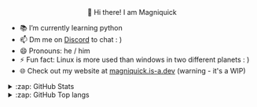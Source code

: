 <center>👋 Hi there! I am Magniquick</center>

- 📚 I’m currently learning python
- 📫 Dm me on [Discord](https://discordapp.com/users/715159111355990058) to chat : )
- 😄 Pronouns: he / him
- ⚡ Fun fact: Linux is more used than windows in two different planets : )
- 🌐 Check out my website at [magniquick.is-a.dev](https://magniquick.is-a.dev/) (warning - it's a WIP)

</details>

<details>
  <summary>:zap: GitHub Stats</summary>

  <img src="https://github-readme-stats.vercel.app/api?username=magniquick&title_color=96CDFB&icon_color=DDB6F2&&text_color=D9E0EE&bg_color=302D41&hide_border=true&border_radius=5">

</details>

<details>
  <summary>:zap: GitHub Top langs </summary>

  <img src="https://github-readme-stats.vercel.app/api/top-langs/?username=magniquick&layout=compact&title_color=96CDFB&icon_color=DDB6F2&text_color=D9E0EE&bg_color=302D41&hide_border=true&border_radius=5">

</details>
